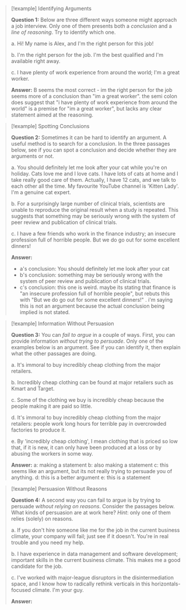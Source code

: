 > [!example] Identifying Arguments
> 
> **Question 1:** Below are three different ways someone might approach a job interview. Only one of them presents both a _conclusion_ and a _line of reasoning_. Try to identify which one.
> 
> a. Hi! My name is Alex, and I'm the right person for this job!
> 
> b. I'm the right person for the job. I'm the best qualified and I'm available right away.
> 
> c. I have plenty of work experience from around the world; I'm a great worker.
> 
> **Answer:**
> B seems the most correct - im the right person for the job seems more of a conclusion than "im a great worker". the semi colon does suggest that "i have plenty of work experience from around the world" is a premise for "im a great worker", but lacks any clear statement aimed at the reasoning. 

> [!example] Spotting Conclusions
> 
> **Question 2:** Sometimes it can be hard to identify an argument. A useful method is to search for a conclusion. In the three passages below, see if you can spot a conclusion and decide whether they are arguments or not.
> 
> a. You should definitely let me look after your cat while you're on holiday. Cats love me and I love cats. I have lots of cats at home and I take really good care of them. Actually, I have 12 cats, and we talk to each other all the time. My favourite YouTube channel is 'Kitten Lady'. I'm a genuine cat expert.
> 
> b. For a surprisingly large number of clinical trials, scientists are unable to reproduce the original result when a study is repeated. This suggests that something may be seriously wrong with the system of peer review and publication of clinical trials.
> 
> c. I have a few friends who work in the finance industry; an insecure profession full of horrible people. But we do go out for some excellent dinners!
> 
> **Answer:**
> - a's conclusion: You should definitely let me look after your cat
> - b's conclusion: something may be seriously wrong with the system of peer review and publication of clinical trials.
> - c's conclusion: this one is weird. maybe its stating that finance is "an insecure profession full of horrible people", but rebuts this with "But we do go out for some excellent dinners!" . i'm saying this is not an argument because the actual conclusion being implied is not stated. 

> [!example] Information Without Persuasion
> 
> **Question 3:** You can _fail to argue_ in a couple of ways. First, you can provide information _without trying to persuade_. Only one of the examples below is an argument. See if you can identify it, then explain what the other passages are doing.
> 
> a. It's immoral to buy incredibly cheap clothing from the major retailers.
> 
> b. Incredibly cheap clothing can be found at major retailers such as Kmart and Target.
> 
> c. Some of the clothing we buy is incredibly cheap because the people making it are paid so little.
> 
> d. It's immoral to buy incredibly cheap clothing from the major retailers: people work long hours for terrible pay in overcrowded factories to produce it.
> 
> e. By 'incredibly cheap clothing', I mean clothing that is priced so low that, if it is new, it can only have been produced at a loss or by abusing the workers in some way.
> 
> **Answer:**
> a: making a statement
> b: also making a statement
> c: this seems like an argument, but its not really trying to persuade you of anything. 
> d: this is a better argument
> e: this is a statement

> [!example] Persuasion Without Reasons
> 
> **Question 4:** A second way you can fail to argue is by trying to persuade _without relying on reasons_. Consider the passages below. What kinds of persuasion are at work here? _Hint_: only one of them relies (solely) on reasons.
> 
> a. If you don't hire someone like me for the job in the current business climate, your company will fail; just see if it doesn't. You're in real trouble and you need my help.
> 
> b. I have experience in data management and software development; important skills in the current business climate. This makes me a good candidate for the job.
> 
> c. I've worked with major-league disruptors in the disintermediation space, and I know how to radically rethink verticals in this horizontals-focused climate. I'm your guy.
> 
> **Answer:**